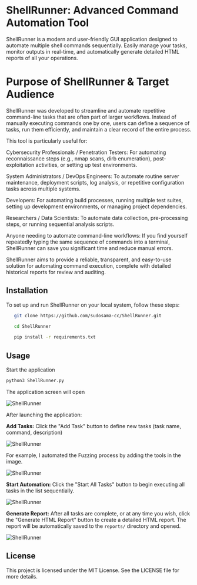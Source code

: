# ShellRunner: Advanced Command Automation Tool

ShellRunner is a modern and user-friendly GUI application designed to automate multiple shell commands sequentially. Easily manage your tasks, monitor outputs in real-time, and automatically generate detailed HTML reports of all your operations.

# Purpose of ShellRunner & Target Audience

ShellRunner was developed to streamline and automate repetitive command-line tasks that are often part of larger workflows. Instead of manually executing commands one by one, users can define a sequence of tasks, run them efficiently, and maintain a clear record of the entire process.

This tool is particularly useful for:

Cybersecurity Professionals / Penetration Testers: For automating reconnaissance steps (e.g., nmap scans, dirb enumeration), post-exploitation activities, or setting up test environments.

System Administrators / DevOps Engineers: To automate routine server maintenance, deployment scripts, log analysis, or repetitive configuration tasks across multiple systems.

Developers: For automating build processes, running multiple test suites, setting up development environments, or managing project dependencies.

Researchers / Data Scientists: To automate data collection, pre-processing steps, or running sequential analysis scripts.

Anyone needing to automate command-line workflows: If you find yourself repeatedly typing the same sequence of commands into a terminal, ShellRunner can save you significant time and reduce manual errors.

ShellRunner aims to provide a reliable, transparent, and easy-to-use solution for automating command execution, complete with detailed historical reports for review and auditing.

## Installation

To set up and run ShellRunner on your local system, follow these steps:

 ```bash
    git clone https://github.com/sudosama-cc/ShellRunner.git

    cd ShellRunner
    
    pip install -r requirements.txt
 ```

## Usage

Start the application

```bash
python3 ShellRunner.py
```

The application screen will open

![ShellRunner](https://i.imgur.com/Rw2fNgm.png)

After launching the application:

**Add Tasks:** Click the "Add Task" button to define new tasks (task name, command, description)

![ShellRunner](https://i.imgur.com/rSZi2eH.png)

For example, I automated the Fuzzing process by adding the tools in the image.

![ShellRunner](https://i.imgur.com/f4DMDMn.png)

**Start Automation:** Click the "Start All Tasks" button to begin executing all tasks in the list sequentially.

![ShellRunner](https://i.imgur.com/hwlZiIh.png)

**Generate Report:** After all tasks are complete, or at any time you wish, click the "Generate HTML Report" button to create a detailed HTML report. The report will be automatically saved to the `reports/`  directory and opened.

![ShellRunner](https://i.imgur.com/JzM0QcR.png)

## License

This project is licensed under the MIT License. See the LICENSE file for more details.
